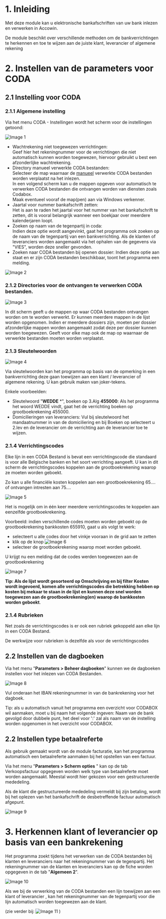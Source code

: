 # 1. Inleiding

Met deze module kan u elektronische bankafschriften van uw bank inlezen en verwerken in Accowin.

De module beschikt over verschillende methoden om de bankverrichtingen te herkennen en toe te wijzen aan de juiste klant, leverancier of algemene rekening

# 2. Instellen van de parameters voor CODA

## 2.1 Instelling voor CODA

### 2.1.1 Algemene instelling

Via het menu CODA - Instellingen wordt het scherm voor de instellingen getoond:

![Image 1](https://s3-eu-central-1.amazonaws.com/euc-cdn.freshdesk.com/data/helpdesk/attachments/production/101015161809/original/DcfW5MF6TM3GdyEgOU3SkKusgx6bdmIb0g.png?1654070813)

- Wachtrekening niet toegewezen verrichtingen: <br>
  Geef hier het rekeningnummer voor de verrichtingen die niet automatisch kunnen worden toegewezen, hiervoor gebruikt u best een afzonderlijke wachtrekening.
- Directory manueel verwerkte CODA bestanden: <br>
  Selecteer de map waarnaar de <ins>manueel</ins> verwerkte CODA bestanden worden verplaatst na het inlezen. <br>
  In een volgend scherm kan u de mappen opgeven voor automatisch te verwerken CODA bestanden die ontvangen worden van diensten zoals Codabox. <br>
  Maak eventueel vooraf de map(pen) aan via Windows verkenner.
- Jaartal voor nummer bankafschrift zetten: <br>
  Het is aan te raden het jaartal voor het nummer van het bankafschrift te zetten, dit is vooral belangrijk wanneer een boekjaar over meerdere kalenderjaren loopt.
- Zoeken op naam van de tegenpartij in coda: <br>
  Indien deze optie wordt aangevinkt, gaat het programma ook zoeken op de naam van de tegenpartij van een bankverrichting. Als de klanten of leveranciers worden aangemaakt via het ophalen van de gegevens via \"VIES\", worden deze sneller gevonden.
- Zoeken naar CODA bestanden bij openen dossier: Indien deze optie aan staat en er zijn CODA bestanden beschikbaar, toont het programma een melding.

![Image 2](https://s3-eu-central-1.amazonaws.com/euc-cdn.freshdesk.com/data/helpdesk/attachments/production/101015161878/original/O9BkRufLtVecJatimxMex36QTaepq2CkNQ.png?1654070830)

### 2.1.2 Directories voor de ontvangen te verwerken CODA bestanden.

![Image 3](https://s3-eu-central-1.amazonaws.com/euc-cdn.freshdesk.com/data/helpdesk/attachments/production/101015163558/original/LVYPLnKuVmXWv1mzvdoV_wU_J4I5Mqqe7w.png?1654071285)

In dit scherm geeft u de mappen op waar CODA bestanden ontvangen worden om te worden verwerkt. Er kunnen meerdere mappen in de lijst worden opgenomen. Indien er meerdere dossiers zijn, moeten per dossier afzonderlijke mappen worden aangemaakt zodat deze per dossier kunnen worden toegewezen.
Geeft voor elke map ook de map op waarnaar de verwerkte bestanden moeten worden verplaatst.

### 2.1.3 Sleutelwoorden

![Image 4](https://s3-eu-central-1.amazonaws.com/euc-cdn.freshdesk.com/data/helpdesk/attachments/production/101015163808/original/EMHo9DZKJL-wVa_Jt27aAV6ExHkUoyySwA.png?1654071354)

Via sleutelwoorden kan het programma op basis van de opmerking in een bankverrichting deze gaan toewijzen aan een klant / leverancier of algemene rekening. U kan gebruik maken van joker-tekens.

Enkele voorbeelden:

- Sleutelwoord \"**WEDDE** \*\", boeken op 3.Alg **455000**: Als het programma het woord WEDDE vindt, gaat het de verrichting boeken op grootboekrekening 455000.
- Domicilieringen van leveranciers: Vul bij sleutelwoord het mandaatnummer in van de domiciliering en bij Boeken op selecteert u 2.lev en de leverancier om de verrichting aan de leverancier toe te wijzen.

### 2.1.4 Verrichtingscodes

Elke lijn in een CODA Bestand is bevat een verrichtingscode die standaard is voor alle Belgische banken en het soort verrichting aangeeft. U kan in dit scherm de verrichtingscodes koppelen aan de grootboekrekening waarop ze moeten worden geboekt.

Zo kan u alle financiële kosten koppelen aan een grootboekrekening 65.... of ontvangen intresten aan 75....

![Image 5](https://s3-eu-central-1.amazonaws.com/euc-cdn.freshdesk.com/data/helpdesk/attachments/production/101015164056/original/kHKfINHDNqwwBEd80H92AdNNK8ssmypOew.png?1654071421)

Het is mogelijk om in één keer meerdere verrichtingscodes te koppelen aan eenzelfde grootboekrekening.

Voorbeeld: indien verschillende codes moeten worden geboekt op de grootboekrekening bankkosten 655910, gaat u als volgt te werk:

- selecteert u alle codes door het vinkje vooraan in de grid aan te zetten
- klik op de knop ![Image 6](https://s3-eu-central-1.amazonaws.com/euc-cdn.freshdesk.com/data/helpdesk/attachments/production/101015164137/original/NJdfJB5xS2uEe5hDYYg58i_Tvouy-Y-AFQ.png?1654071441)
- selecteer de grootboekrekening waarop moet worden geboekt.

U krijgt nu een melding dat de codes werden toegewezen aan de grootboekrekening

![Image 7](https://s3-eu-central-1.amazonaws.com/euc-cdn.freshdesk.com/data/helpdesk/attachments/production/101015164138/original/DY-3jf3tzXxDb2kHgO7iy_xqaCka-U0vqw.png?1654071441)

**Tip: Als de lijst wordt gesorteerd op Omschrijving en bij filter Kosten wordt ingevoerd, komen alle verrichtingscodes die betrekking hebben op kosten bij mekaar te staan in de lijst en kunnen deze snel worden toegewezen aan de grootboekrekening(en) waarop de bankkosten worden geboekt**.

### 2.1.4 Rubrieken

Net zoals de verrichtingscodes is er ook een rubriek gekoppeld aan elke lijn in een CODA Bestand.

De werkwijze voor rubrieken is dezelfde als voor de verrichtingscodes

## 2.2 Instellen van de dagboeken

Via het menu \"**Parameters > Beheer dagboeken**\" kunnen we de dagboeken instellen voor het inlezen van CODA Bestanden.

![Image 8](https://s3-eu-central-1.amazonaws.com/euc-cdn.freshdesk.com/data/helpdesk/attachments/production/101015164858/original/797pTzg2TPx28wSVDHyoN0TPt-QqiSuExg.png?1654071678)

Vul onderaan het IBAN rekeningnummer in van de bankrekening voor het dagboek.

Tip: als u automatisch vanuit het programma een overzicht voor CODABOX wil aanmaken, moet u bij naam het volgende ingeven: Naam van de bank gevolgd door dubbele punt, het deel voor ':' zal als naam van de instelling worden opgenomen in het overzicht voor CODABOX.

## 2.2 Instellen type betaalreferte

Als gebruik gemaakt wordt van de module facturatie, kan het programma automatisch een betaalreferte aanmaken bij het opstellen van een factuur.

Via het menu \"**Parameters > Scherm opties** \" kan op de tab Verkoopsfactuur opgegeven worden welk type van betaalreferte moet worden aangemaakt. Meestal wordt hier gekozen voor een gestructureerde mededeling.

Als de klant die gestructureerde mededeling vermeldt bij zijn betaling, wordt bij het oplezen van het bankafschrift de desbetreffende factuur automatisch afgepunt.

![Image 9](https://s3-eu-central-1.amazonaws.com/euc-cdn.freshdesk.com/data/helpdesk/attachments/production/101015165780/original/z_yAd_jN5Nksxe0lglqwxffQpFKP7mkLyQ.png?1654071898)

# 3. Herkennen klant of leverancier op basis van een bankrekening

Het programma zoekt tijdens het verwerken van de CODA bestanden bij klanten en leveranciers naar het rekeningnummer van de tegenpartij. Het rekeningnummer van de klanten en leveranciers kan op de fiche worden opgegeven in de tab \"**Algemeen 2**\".

![Image 10](https://s3-eu-central-1.amazonaws.com/euc-cdn.freshdesk.com/data/helpdesk/attachments/production/101015170458/original/tKepc9uhg9Nanq1AlSpaMqgc0lz3QK5gPw.png?1654073037)

Als we bij de verwerking van de CODA bestanden een lijn toewijzen aan een klant of leverancier , kan het rekeningnummer van de tegenpartij voor die lijn automatisch worden toegewezen aan de klant.

(zie verder bij: ![Image 11](https://s3-eu-central-1.amazonaws.com/euc-cdn.freshdesk.com/data/helpdesk/attachments/production/101015170838/original/6yl4jz60cvMibsrezY9H4AWhI06yn2bZUw.png?1654073155) )

<!-- Text from:

✅ AccoWin/Coda: https://support.corpgroup.site/nl/support/solutions/articles/101000240591
✅ 859 words
✅ 7400-1097 = 6303-859 = 5444 -> +1641 over from previous 2 orders

📌 There are two "2.2" sections - "2.2 Instellen type betaalreferte" should probably be 2.3 but I left it as is

-->
